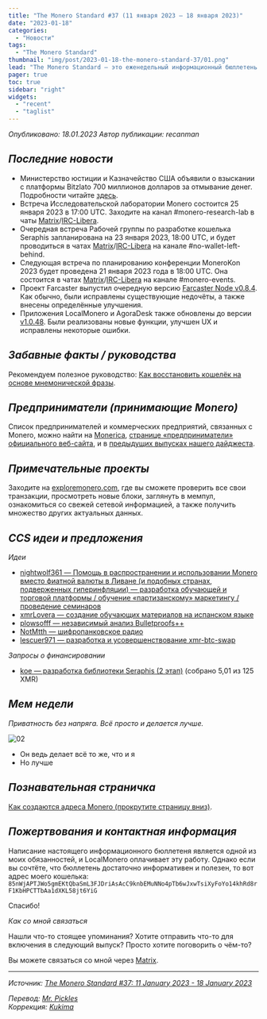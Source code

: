 ```yaml
---
title: "The Monero Standard #37 (11 января 2023 — 18 января 2023)"
date: "2023-01-18"
categories:
  - "Новости"
tags:
  - "The Monero Standard"
thumbnail: "img/post/2023-01-18-the-monero-standard-37/01.png"
lead: "The Monero Standard — это еженедельный информационный бюллетень от p2p торговой платформы LocalMonero обо всём, что касается Monero."
pager: true
toc: true
sidebar: "right"
widgets:
  - "recent"
  - "taglist"
---
```


_Опубликовано: 18.01.2023_
_Автор публикации: recanman_

## _Последние новости_

- Министерство юстиции и Казначейство США объявили о взыскании с платформы Bitzlato 700 миллионов долларов за отмывание денег. Подробности читайте [здесь](https://www.coindesk.com/policy/2023/01/18/us-disrupts-bizlato-crypto-exchange-arrests-founder/).
- Встреча Исследовательской лаборатории Monero состоится 25 января 2023 в 17:00 UTC. Заходите на канал #monero-research-lab в чаты [Matrix](https://matrix.to/#/#monero-research-lab:monero.social)/[IRC-Libera](irc://irc.libera.chat/#monero-research-lab).
- Очередная встреча Рабочей группы по разработке кошелька Seraphis запланирована на 23 января 2023, 18:00 UTC, и будет проводиться в чатах [Matrix](https://matrix.to/#/#no-wallet-left-behind:monero.social)/[IRC-Libera](irc://irc.libera.chat/#no-wallet-left-behind) на канале #no-wallet-left-behind.
- Следующая встреча по планированию конференции MoneroKon 2023 будет проведена 21 января 2023 года в 18:00 UTC. Она состоится в чатах [Matrix](https://matrix.to/#/#monero-events:monero.social)/[IRC-Libera](irc://irc.libera.chat/#monero-events) на канале #monero-events.
- Проект Farcaster выпустил очередную версию [Farcaster Node v0.8.4](https://github.com/farcaster-project/farcaster-node/releases/tag/v0.8.4). Как обычно, были исправлены существующие недочёты, а также внесены определённые улучшения.
- Приложения LocalMonero и AgoraDesk также обновлены до версии [v1.0.48](https://github.com/AgoraDesk-LocalMonero/agoradesk-app-foss/releases/tag/v1.0.48). Были реализованы новые функции, улучшен UX и исправлены некоторые ошибки.

## _Забавные факты / руководства_

Рекомендуем полезное руководство: [Как восстановить кошелёк на основе мнемонической фразы](https://www.getmonero.org/resources/user-guides/restore_account.html).

## _Предприниматели (принимающие Monero)_

Список предпринимателей и коммерческих предприятий, связанных с Monero, можно найти на [Monerica](https://monerica.com/), [странице «предприниматели» официального веб-сайта](https://getmonero.org/community/merchants/), и в [предыдущих выпусках нашего дайджеста](https://localmonero.co/nojs/the-monero-standard).

## _Примечательные проекты_

Заходите на [exploremonero.com](https://www.exploremonero.com/), где вы сможете проверить все свои транзакции, просмотреть новые блоки, заглянуть в мемпул, ознакомиться со свежей сетевой информацией, а также получить множество других актуальных данных.

## _CCS идеи и предложения_

*Идеи*

- [nightwolf361 — Помощь в распространении и использовании Monero вместо фиатной валюты в Ливане (и подобных странах, подверженных гиперинфляции) — разработка обучающей и торговой платформы / обучение «партизанскому» маркетингу / проведение семинаров](https://repo.getmonero.org/monero-project/ccs-proposals/-/merge_requests/367)
- [xmrLovera — создание обучающих материалов на испанском языке](https://repo.getmonero.org/monero-project/ccs-proposals/-/merge_requests/366)
- [plowsofff — независимый анализ Bulletproofs++](https://repo.getmonero.org/monero-project/ccs-proposals/-/merge_requests/358)
- [NotMtth — шифропанковское радио](https://repo.getmonero.org/monero-project/ccs-proposals/-/merge_requests/357)
- [lescuer971 — разработка и усовершенствование xmr-btc-swap](https://repo.getmonero.org/monero-project/ccs-proposals/-/merge_requests/355)

*Запросы о финансировании*

- [koe — разработка библиотеки Seraphis (2 этап)](https://repo.getmonero.org/monero-project/ccs-proposals/-/merge_requests/369) (собрано 5,01 из 125 XMR)

## *Мем недели*

*Приватность без напряга. Всё просто и делается лучше.*

![02](/img/post/2023-01-18-the-monero-standard-37/02.png)

- Он ведь делает всё то же, что и я
- Но лучше

## _Познавательная страничка_

[Как создаются адреса Monero (прокрутите страницу вниз)](https://xmr.llcoins.net/addresstests.html).

## _Пожертвования и контактная информация_

Написание настоящего информационного бюллетеня является одной из моих обязанностей, и LocalMonero оплачивает эту работу. Однако если вы сочтёте, что бюллетень достаточно информативен и полезен, то вот адрес моего кошелька:  
`85nWjAPTJWo5gmEKtQbaSmL3FJDriAsAcC9knbEMuNNo4pTb6wJxwTsiXyFoYo14khRd8rF1KbHPCTTbAa1dXKL58jt6YiG`

Спасибо!

*Как со мной связаться*

Нашли что-то стоящее упоминания? Хотите отправить что-то для включения в следующий выпуск? Просто хотите поговорить о чём-то?

Вы можете связаться со мной через [Matrix](https://matrix.to/#/@recanman:agoradesk.com).

---

_Источник: [The Monero Standard #37: 11 January 2023 - 18 January 2023](https://localmonero.co/the-monero-standard/weekly/37)_

_Перевод: [Mr. Pickles](https://t.me/v1docq47)_  
_Коррекция: [Kukima](https://t.me/Kukima)_
